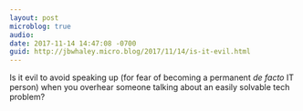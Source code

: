 ```yaml
---
layout: post
microblog: true
audio: 
date: 2017-11-14 14:47:08 -0700
guid: http://jbwhaley.micro.blog/2017/11/14/is-it-evil.html
---
```

Is it evil to avoid speaking up (for fear of becoming a permanent *de facto* IT person) when you overhear someone talking about an easily solvable tech problem? 
